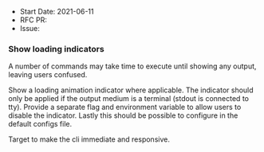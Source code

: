 - Start Date: 2021-06-11
- RFC PR:
- Issue:

### Show loading indicators

A number of commands may take time to execute until showing any output, leaving users confused.

Show a loading animation indicator where applicable. The indicator should only be applied if the output medium is a terminal (stdout is connected to tty). Provide a separate flag and environment variable to allow users to disable the indicator. Lastly this should be possible to configure in the default configs file.

Target to make the cli immediate and responsive.
